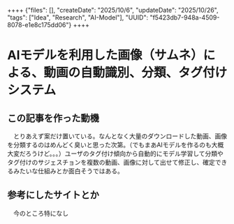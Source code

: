 ++++
{"files": [], "createDate": "2025/10/6", "updateDate": "2025/10/26", "tags": ["Idea", "Research", "AI-Model"], "UUID": "f5423db7-948a-4509-8078-e1e8c175dd06"}
++++



# AIモデルを利用した画像（サムネ）による、動画の自動識別、分類、タグ付けシステム
## この記事を作った動機
　とりあえず案だけ置いている。なんとなく大量のダウンロードした動画、画像を分類するのはめんどく臭いと思った次第。（でもまあAIモデルを作るのも大概大変だろうけど。。。）ユーザのタグ付け傾向から自動的にモデル学習して分類やタグ付けのサジェスチョンを複数の動画、画像に対して出せて修正し、確定できるみたいな仕組みとか面白そうではある。

## 参考にしたサイトとか
　今のところ特になし
